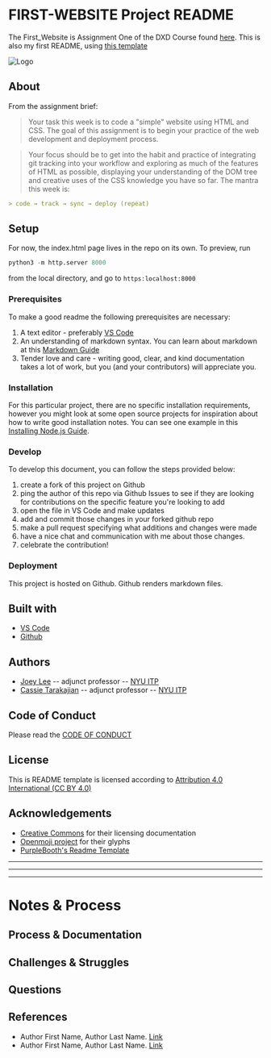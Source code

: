 

<!-- Every README should start with an H1 -->
# FIRST-WEBSITE Project README
<!-- A one sentence description of the project or assignment -->
The First_Website is Assignment One of the DXD Course found [here](https://github.com/itp-dwd/2020-spring). This is also my first README, using [this template](https://github.com/itp-dwd/2020-spring/blob/master/templates/readme-template.md)

![Logo](https://www.openmoji.org/data/color/svg/1F4D4.svg)

<!-- It is good practice to add an about or summary -->
## About
From the assignment brief:
>Your task this week is to code a "simple" website using HTML and CSS. The goal of this assignment is to begin your practice of the web development and deployment process.

>Your focus should be to get into the habit and practice of integrating git tracking into your workflow and exploring as much of the features of HTML as possible, displaying your understanding of the DOM tree and creative uses of the CSS knowledge you have so far.
>The mantra this week is:

``` markdown
> code → track → sync → deploy (repeat)
 ```

<!-- It is essential to describe how to set up your project -->
## Setup

For now, the index.html page lives in the repo on its own.
To preview, run

```python
python3 -m http.server 8000
```

from the local directory, and go to `https:localhost:8000`

<!-- Any knowledge or tools you will need before hand -->
### Prerequisites

To make a good readme the following prerequisites are necessary:
1. A text editor - preferably [VS Code](https://code.visualstudio.com/)
2. An understanding of markdown syntax. You can learn about markdown at this [Markdown Guide](https://www.markdownguide.org/getting-started/)
3. Tender love and care - writing good, clear, and kind documentation takes a lot of work, but you (and your contributors) will appreciate you. 

<!-- any installation needs should be defined -->
### Installation

For this particular project, there are no specific installation requirements, however you might look at some open source projects for inspiration about how to write good installation notes. You can see one example in this [Installing Node.js Guide](../guides/installing-nodejs.md).

<!-- Write instructions on how to start working on your project -->
### Develop

To develop this document, you can follow the steps provided below:
1. create a fork of this project on Github
2. ping the author of this repo via Github Issues to see if they are looking for contributions on the specific feature you're looking to add
3. open the file in VS Code and make updates 
4. add and commit those changes in your forked github repo
5. make a pull request specifying what additions and changes were made
6. have a nice chat and communication with me about those changes. 
7. celebrate the contribution! 

<!-- Notes about the deployment -->
### Deployment

This project is hosted on Github. Github renders markdown files.

## Built with

* [VS Code](https://code.visualstudio.com/)
* [Github](https://github.com)

## Authors

* [Joey Lee](https://jk-lee.com) -- adjunct professor -- [NYU ITP](https://itp.nyu.edu)
* [Cassie Tarakajian](https://cassietarakajian.com/) -- adjunct professor -- [NYU ITP](https://itp.nyu.edu)

## Code of Conduct

Please read the [CODE OF CONDUCT](https://www.mozilla.org/en-US/about/governance/policies/participation/) 

## License

This is README template is licensed according to [Attribution 4.0 International (CC BY 4.0) ](https://creativecommons.org/licenses/by/4.0/)

<!-- thank and reference all the things that made your project happen -->
## Acknowledgements

* [Creative Commons](https://creativecommons.org/licenses/by/4.0/) for their licensing documentation
* [Openmoji project](https://www.openmoji.org/library/#search=notebook&emoji=1F4D4) for their glyphs
* [PurpleBooth's Readme Template](https://gist.github.com/PurpleBooth/109311bb0361f32d87a2)

***
***
***

<!-- For your assignments you might consider  -->
# Notes & Process

<!-- How you built this project - Include images, gifs, and notes here -->
## Process & Documentation

<!-- Any specific challenges or struggles documented -->
## Challenges & Struggles

<!-- Any questions you have -->
## Questions

<!-- References for resources and inspiration -->
## References

* Author First Name, Author Last Name. [Link]()
* Author First Name, Author Last Name. [Link]()
